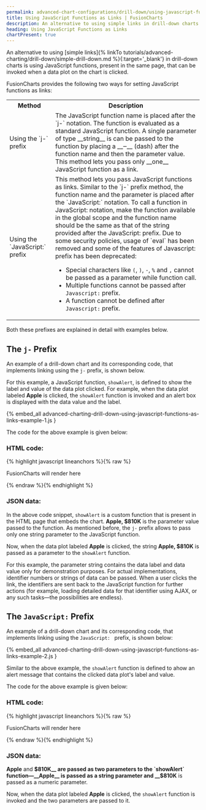 ```yaml
---
permalink: advanced-chart-configurations/drill-down/using-javascript-functions-as-links.html
title: Using JavaScript Functions as Links | FusionCharts
description: An alternative to using simple links in drill-down charts is using JavaScript functions, present in the same page, that can be invoked when a data plot on the chart is clicked.
heading: Using JavaScript Functions as Links
chartPresent: true
---
```


An alternative to using [simple links]{% linkTo tutorials/advanced-charting/drill-down/simple-drill-down.md %}{:target='_blank'} in drill-down charts is using JavaScript functions, present in the same page, that can be invoked when a data plot on the chart is clicked.

FusionCharts provides the following two ways for setting JavaScript functions as links:
<table>
	<tr>
		<th>Method</th>
		<th>Description</th>
	</tr>
	<tr>
		<td>Using the `j-` prefix</td>
		<td>The JavaScript function name is placed after the `j-` notation. The function is evaluated as a standard JavaScript function. A single parameter of type __string__ is can be passed to the function by placing a __‒__ (dash) after the function name and then the parameter value. This method lets you pass only __one__ JavaScript function as a link.</td>
	</tr>
	<tr>
		<td>Using the `JavaScript:` prefix</td>
		<td>This method lets you pass JavaScript functions as links. Similar to the `j-` prefix method, the function name and the parameter is placed after the `JavaScript:` notation. To call a function in JavaScript: notation, make the function available in the global scope and the function name should be the same as that of the string provided after the JavaScript: prefix.
		Due to some security policies, usage of `eval` has been removed and some of the features of Javascript: prefix has been deprecated:

* Special characters like `(`, `)`, `-`, `%` and `,` cannot be passed as a parameter while function call.
* Multiple functions cannot be passed after `Javascript:` prefix.
* A function cannot be defined after `Javascript:` prefix.</td>
	</tr>
</table>

Both these prefixes are explained in detail with examples below.

## The `j-` Prefix
An example of a drill-down chart and its corresponding code, that implements linking using the `j-` prefix, is shown below.

For this example, a JavaScript function, `showAlert`, is defined to show the label and value of the data plot clicked. For example, when the data plot labeled __Apple__ is clicked, the `showAlert` function is invoked and an alert box is displayed with the data value and the label.

{% embed_all advanced-charting-drill-down-using-javascript-functions-as-links-example-1.js }

The code for the above example is given below:

### HTML code:

{% highlight javascript lineanchors %}{% raw %}

<div id="chart-container">FusionCharts will render here</div>
<!-- Drill-down: Simple Link Open in Same Page. Attribute: # link -->
<script language="JavaScript" src="fusioncharts/js/fusioncharts.js"></script>
<script language="JavaScript">
    <!--
    function showAlert(myVar) {
        window.alert(myVar);
    }
    -->
</script>

{% endraw %}{% endhighlight %}

### JSON data:

 

In the above code snippet, `showAlert` is a custom function that is present in the HTML page that embeds the chart. __Apple, $810K__ is the parameter value passed to the function. As mentioned before, the `j-` prefix allows to pass only one string parameter to the JavaScript function.

Now, when the data plot labeled __Apple__ is clicked, the string __Apple, $810K__ is passed as a parameter to the `showAlert` function.

For this example, the parameter string contains the data label and data value only for demonstration purposes. For actual implementations, identifier numbers or strings of data can be passed. When a user clicks the link, the identifiers are sent back to the JavaScript function for further actions (for example, loading detailed data for that identifier using AJAX, or any such tasks—the possibilities are endless).

## The `JavaScript:` Prefix
An example of a drill-down chart and its corresponding code, that implements linking using the `JavaScript: ` prefix, is shown below:

{% embed_all advanced-charting-drill-down-using-javascript-functions-as-links-example-2.js }

Similar to the above example, the `showAlert` function is defined to ahow an alert message that contains the clicked data plot's label and value.

The code for the above example is given below:

### HTML code:

{% highlight javascript lineanchors %}{% raw %}

<div id="chart-container">FusionCharts will render here</div>
<!-- Drill-down: Simple Link Open in Same Page. Attribute: # link -->
<script language="JavaScript" src="fusioncharts/js/fusioncharts.js"></script>
<script language="JavaScript">
    <!--
    function showAlert(myVar) {
        window.alert(myVar);
    }
    -->
</script>

{% endraw %}{% endhighlight %}

### JSON data:



__Apple__ and __$810K__ are passed as two parameters to the `showAlert` function—__Apple__ is passed as a string parameter and __$810K__ is passed as a numeric parameter.

Now, when the data plot labeled __Apple__ is clicked, the `showAlert` function is invoked and the two parameters are passed to it. 